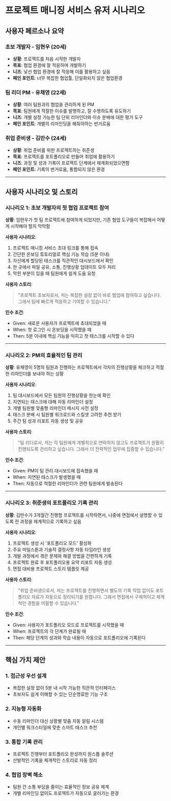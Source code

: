 # 프로젝트 매니징 서비스 유저 시나리오

## 사용자 페르소나 요약

### **초보 개발자 - 임현우 (20세)**

- **상황**: 프로젝트를 처음 시작한 개발자
- **목표**: 협업 환경에 잘 적응하며 개발하기
- **니즈**: 낯선 협업 환경에 잘 적응해 이를 활용하고 싶음
- **페인 포인트**: 너무 복잡한 협업툴, 단일화되지 않은 협업환경

### **팀 리더 PM - 유채영 (22세)**

- **상황**: 여러 팀원과의 협업을 관리하게 된 PM
- **목표**: 팀원에게 적절한 이슈를 발행하고, 잘 수행하도록 유도하기
- **니즈**: 개별 설정 가능한 팀 단위 리마인더와 이슈 분배에 대한 평가 도구
- **페인 포인트**: 개별의 리마인딩을 해줘야하는 번거로움

### **취업 준비생 - 김만수 (24세)**

- **상황**: 취업 준비를 위한 프로젝트하는 취준생
- **목표**: 프로젝트를 포트폴리오로 만들어 취업에 활용하기
- **니즈**: 과정 및 성과 기록이 프로젝트 단계에서 체계화되었으면함
- **페인 포인트**: 기록의 번거로움, 통합되지 않은 환경

---

## 사용자 시나리오 및 스토리

### **시나리오 1: 초보 개발자의 첫 협업 프로젝트 참여**

**상황**: 임현우가 첫 팀 프로젝트에 참여하게 되었지만, 기존 협업 도구들이 복잡해서 어떻게 시작해야 할지 막막함

**사용자 시나리오**:

1. 프로젝트 매니징 서비스 초대 링크를 통해 접속
2. 간단한 온보딩 튜토리얼로 핵심 기능 학습 (5분 이내)
3. 자신에게 할당된 태스크를 직관적인 대시보드에서 확인
4. 한 곳에서 파일 공유, 소통, 진행상황 업데이트 모두 처리
5. 막힌 부분이 있을 때 팀원에게 쉽게 도움 요청

**사용자 스토리**:

> "프로젝트 초보자로서, 저는 복잡한 설정 없이 바로 협업에 참여하고 싶습니다. 그래서 팀에 빠르게 적응하고 기여할 수 있습니다."

**인수 조건**:

- Given: 새로운 사용자가 프로젝트에 초대되었을 때
- When: 첫 로그인 시 온보딩을 시작했을 때
- Then: 5분 이내에 핵심 기능을 익히고 첫 태스크를 시작할 수 있다

---

### **시나리오 2: PM의 효율적인 팀 관리**

**상황**: 유채영이 5명의 팀원과 진행하는 프로젝트에서 각자의 진행상황을 체크하고 적절한 리마인더를 보내야 하는 상황

**사용자 시나리오**:

1. 팀 대시보드에서 모든 팀원의 진행상황을 한눈에 확인
2. 지연되는 태스크에 대해 자동 리마인더 설정
3. 개별 팀원별 맞춤형 리마인더 메시지 사전 설정
4. 태스크 분배 시 팀원별 워크로드와 스킬셋 고려한 추천 받기
5. 주간 팀 성과 리포트 자동 생성 및 공유

**사용자 스토리**:

> "팀 리더로서, 저는 각 팀원에게 개별적으로 연락하지 않고도 프로젝트가 원활히 진행되도록 관리하고 싶습니다. 그래서 더 전략적인 업무에 집중할 수 있습니다."

**인수 조건**:

- Given: PM이 팀 관리 대시보드에 접속했을 때
- When: 지연된 태스크가 발생했을 때
- Then: 자동으로 적절한 리마인더가 관련 팀원에게 발송된다

---

### **시나리오 3: 취준생의 포트폴리오 기록 관리**

**상황**: 김만수가 3개월간 진행할 프로젝트를 시작하면서, 나중에 면접에서 설명할 수 있도록 전 과정을 체계적으로 기록하고 싶음

**사용자 시나리오**:

1. 프로젝트 생성 시 '포트폴리오 모드' 활성화
2. 주요 마일스톤과 기술적 결정사항 자동 타임라인 생성
3. 개발 과정에서 겪은 문제와 해결 방법을 간편하게 기록
4. 프로젝트 완료 후 포트폴리오용 요약 리포트 자동 생성
5. 면접 대비용 프로젝트 스토리 템플릿 제공

**사용자 스토리**:

> "취업 준비생으로서, 저는 프로젝트를 진행하면서 별도의 기록 작업 없이도 포트폴리오 자료가 자동으로 정리되기를 원합니다. 그래서 면접에서 구체적이고 체계적인 경험을 어필할 수 있습니다."

**인수 조건**:

- Given: 사용자가 포트폴리오 모드로 프로젝트를 시작했을 때
- When: 프로젝트의 각 단계가 완료될 때
- Then: 해당 단계의 성과와 학습 내용이 자동으로 포트폴리오에 기록된다

---

## 핵심 가치 제안

### 1. **접근성 우선 설계**

- 복잡한 설정 없이 5분 내 시작 가능한 직관적 인터페이스
- 초보자도 쉽게 이해할 수 있는 단순명료한 기능 구조

### 2. **지능형 자동화**

- 수동 리마인더 대신 상황별 맞춤 자동 알림 시스템
- 개인별 워크스타일에 맞춘 스마트 태스크 추천

### 3. **통합 기록 관리**

- 프로젝트 진행부터 포트폴리오 완성까지 원스톱 솔루션
- 산발적인 기록을 체계적인 스토리로 자동 정리

### 4. **협업 장벽 해소**

- 팀원 간 소통 부담을 줄이는 효율적인 정보 공유 체계
- 개별 리마인딩 없이도 프로젝트가 자동으로 굴러가는 환경
